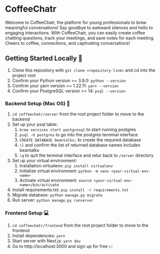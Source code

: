 # CoffeeChatr

Welcome to CoffeeChatr, the platform for young professionals to brew meaningful conversations! Say goodbye to awkward silences and hello to engaging interactions. With CoffeeChatr, you can easily create coffee chatting questions, track your meetings, and save notes for each meeting. Cheers to coffee, connections, and captivating conversations!

## Getting Started Locally :ship:

1. Clone this repository with `git clone <repository-link>` and cd into the project root
2. Confirm your Python version >= 3.9.0: `python --version`
3. Confirm your yarn version >= 1.22.11: `yarn --version`
4. Confirm your PostgreSQL version >= 14: `psql --version`

### Backend Setup (Mac OS) :floppy_disk:

1. `cd coffeechatr/server` from the root project folder to move to the backend
2. Set up your psql table:
   1. `brew services start postgresql` to start running postgres
   2. `psql -U postgres` to go into the postgres terminal interface
   3. `CREATE DATABASE beantalks;` to create the required database
   4. `\l` and confirm the list of returned database names includes beantalks
   5. `\q` to quit the terminal interface and retur back to `/server` directory
3. Set up your virtual environment:
   1. Installation virtualenv: `pip install virtualenv`
   2. Initialize virtual environment: `python -m venv <your-virtual-env-name>`
   3. Activate virtual environment: `source <your-virtual-env-name>/bin/activate`
4. Install requirements.txt: `pip install -r requirements.txt`
5. Migrate database: `python manage.py migrate`
6. Run server: `python manage.py runserver`

### Frontend Setup :computer:

1. `cd coffeechatr/frontend` from the root project folder to move to the frontend
2. Install dependencies: `yarn`
3. Start server with Next.js: `yarn dev`
4. Go to http://localhost:3000 and sign up for free :chart_with_upwards_trend:
